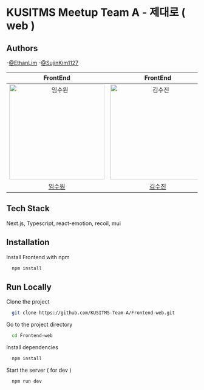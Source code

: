 
# KUSITMS Meetup Team A - 제대로 ( web )


## Authors



-[@EthanLim](https://github.com/Ethan-KerryFather)
-[@SujinKim1127](https://github.com/SujinKim1127)

  
|                                           FrontEnd                                           |                                         FrontEnd                                          |            
| :------------------------------------------------------------------------------------------: | :---------------------------------------------------------------------------------------: | 
| <img src="https://avatars.githubusercontent.com/u/50680955?v=4" width=250px alt="임수원"/> | <img src="https://avatars.githubusercontent.com/u/123801984?v=4" width=250px alt="김수진"/> | 
|                           [임수원](https://github.com/Rimoosoo)                            |                           [김수진](https://github.com/SujinKim1127)                      |


## Tech Stack
Next.js, Typescript, react-emotion, recoil, mui



## Installation

Install Frontend with npm

```bash
  npm install
```
    
## Run Locally

Clone the project

```bash
  git clone https://github.com/KUSITMS-Team-A/Frontend-web.git
```

Go to the project directory

```bash
  cd Frontend-web
```

Install dependencies

```bash
  npm install
```

Start the server ( for dev )

```bash
  npm run dev
```

